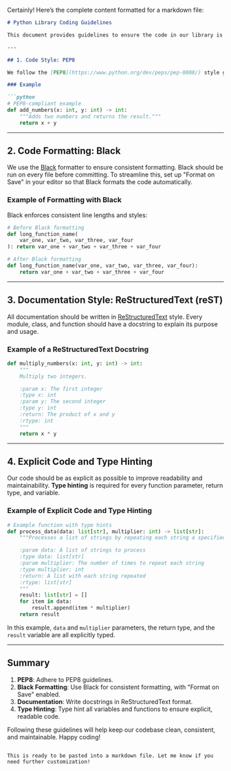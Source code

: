 Certainly! Here’s the complete content formatted for a markdown file:

```markdown
# Python Library Coding Guidelines

This document provides guidelines to ensure the code in our library is consistent, clean, and easy to maintain. All contributors should follow these rules when writing code.

---

## 1. Code Style: PEP8

We follow the [PEP8](https://www.python.org/dev/peps/pep-0008/) style guide for Python code, which includes guidelines on indentation, naming conventions, imports, and more. Please refer to the PEP8 document for details on style requirements.

### Example

```python
# PEP8-compliant example
def add_numbers(x: int, y: int) -> int:
    """Adds two numbers and returns the result."""
    return x + y
```

---

## 2. Code Formatting: Black

We use the [Black](https://black.readthedocs.io/en/stable/) formatter to ensure consistent formatting. Black should be run on every file before committing. To streamline this, set up "Format on Save" in your editor so that Black formats the code automatically.

### Example of Formatting with Black

Black enforces consistent line lengths and styles:

```python
# Before Black formatting
def long_function_name(
    var_one, var_two, var_three, var_four
): return var_one + var_two + var_three + var_four

# After Black formatting
def long_function_name(var_one, var_two, var_three, var_four):
    return var_one + var_two + var_three + var_four
```

---

## 3. Documentation Style: ReStructuredText (reST)

All documentation should be written in [ReStructuredText](https://docutils.sourceforge.io/rst.html) style. Every module, class, and function should have a docstring to explain its purpose and usage. 

### Example of a ReStructuredText Docstring

```python
def multiply_numbers(x: int, y: int) -> int:
    """
    Multiply two integers.

    :param x: The first integer
    :type x: int
    :param y: The second integer
    :type y: int
    :return: The product of x and y
    :rtype: int
    """
    return x * y
```

---

## 4. Explicit Code and Type Hinting

Our code should be as explicit as possible to improve readability and maintainability. **Type hinting** is required for every function parameter, return type, and variable.

### Example of Explicit Code and Type Hinting

```python
# Example function with type hints
def process_data(data: list[str], multiplier: int) -> list[str]:
    """Processes a list of strings by repeating each string a specified number of times.

    :param data: A list of strings to process
    :type data: list[str]
    :param multiplier: The number of times to repeat each string
    :type multiplier: int
    :return: A list with each string repeated
    :rtype: list[str]
    """
    result: list[str] = []
    for item in data:
        result.append(item * multiplier)
    return result
```

In this example, `data` and `multiplier` parameters, the return type, and the `result` variable are all explicitly typed.

---

## Summary

1. **PEP8**: Adhere to PEP8 guidelines.
2. **Black Formatting**: Use Black for consistent formatting, with "Format on Save" enabled.
3. **Documentation**: Write docstrings in ReStructuredText format.
4. **Type Hinting**: Type hint all variables and functions to ensure explicit, readable code.

Following these guidelines will help keep our codebase clean, consistent, and maintainable. Happy coding!
```

This is ready to be pasted into a markdown file. Let me know if you need further customization!